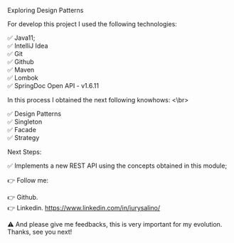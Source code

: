 Exploring Design Patterns


For develop this project I used the following technologies: </br>

✅ Java11; </br>
✅ IntelliJ Idea  </br>
✅ Git  </br>
✅ Github  </br>
✅ Maven  </br>
✅ Lombok  </br>
✅ SpringDoc Open API - v1.6.11  </br>

In this process I obtained the next following knowhows: <\br>

✅ Design Patterns </br>
✅ Singleton </br>
✅ Facade </br>
✅ Strategy </br>

Next Steps: </br>

✅ Implements a new REST API using the concepts obtained in this module; </br>

👉 Follow me: </br>

👉 Github. </br>
👉 Linkedin. https://www.linkedin.com/in/iurysalino/ </br>


⚠ And please give me feedbacks, this is very important for my evolution. </br>
Thanks, see you next!</br>
